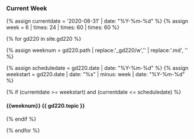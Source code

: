 ### Current Week

<!-- {% assign currentdate = 'now' | date: "%Y-%m-%d" %} -->
{% assign currentdate = '2020-08-31' | date: "%Y-%m-%d" %}
{% assign week = 6 | times: 24 | times: 60 | times: 60 %}

{% for gd220 in site.gd220 %}

{% assign weeknum = gd220.path | replace:'_gd220/w','' | replace:'.md', '' %}

{% assign scheduledate = gd220.date | date: "%Y-%m-%d" %}
{% assign weekstart = gd220.date | date: "%s" | minus: week | date: "%Y-%m-%d" %}

{% if (currentdate >= weekstart) and (currentdate <= scheduledate) %}

<h4>{{weeknum}} {{ gd220.topic }}</h4>

{% endif %}

{% endfor %}
